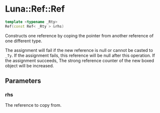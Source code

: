 # Luna::Ref::Ref

```c++
template <typename _Rty>
Ref(const Ref< _Rty > &rhs)
```

Constructs one reference by coping the pointer from another reference of one different type. 

The assignment will fail if the new reference is null or cannot be casted to `_Ty`. If the assignment fails, this reference will be null after this operation. If the assignment succeeds, The strong reference counter of the new boxed object will be increased. 

## Parameters
### rhs
The reference to copy from. 

